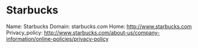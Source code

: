 
# Starbucks

Name: Starbucks
Domain: starbucks.com
Home: http://www.starbucks.com
Privacy_policy: http://www.starbucks.com/about-us/company-information/online-policies/privacy-policy

